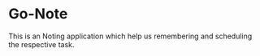 # Go-Note
This is an Noting application which help us remembering and scheduling the respective task.
